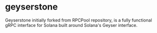 # geyserstone
Geyserstone initially forked from RPCPool repository, is a fully functional gRPC interface for Solana built around Solana's Geyser interface.
